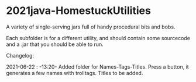 # 2021java-HomestuckUtilities
A variety of single-serving jars full of handy procedural bits and bobs.

Each subfolder is for a different utility, and should contain some sourcecode and a .jar that you should be able to run.

Changelog:


2021-06-22 :
-13:20-  Added folder for Names-Tags-Titles.  Press a button, it generates a few names with trolltags.  Titles to be added.
